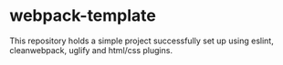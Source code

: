 # webpack-template
This repository holds a simple project successfully set up using eslint, cleanwebpack, uglify and html/css plugins. 
